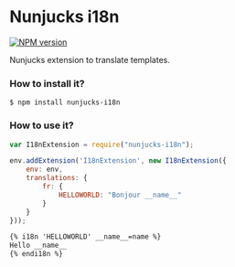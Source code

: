 # Nunjucks i18n

[![NPM version](https://badge.fury.io/js/nunjucks-i18n.svg)](http://badge.fury.io/js/nunjucks-i18n)

Nunjucks extension to translate templates.

### How to install it?

```
$ npm install nunjucks-i18n
```

### How to use it?

```js
var I18nExtension = require("nunjucks-i18n");

env.addExtension('I18nExtension', new I18nExtension({
	env: env,
	translations: {
		fr: {
			HELLOWORLD: "Bonjour __name__"
		}
	}
}));
```


```html
{% i18n 'HELLOWORLD' __name__=name %}
Hello __name__
{% endi18n %}
```
